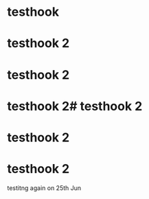 # testhook
# testhook 2
# testhook 2
# testhook 2# testhook 2
# testhook 2
# testhook 2
testitng again  on 25th Jun
